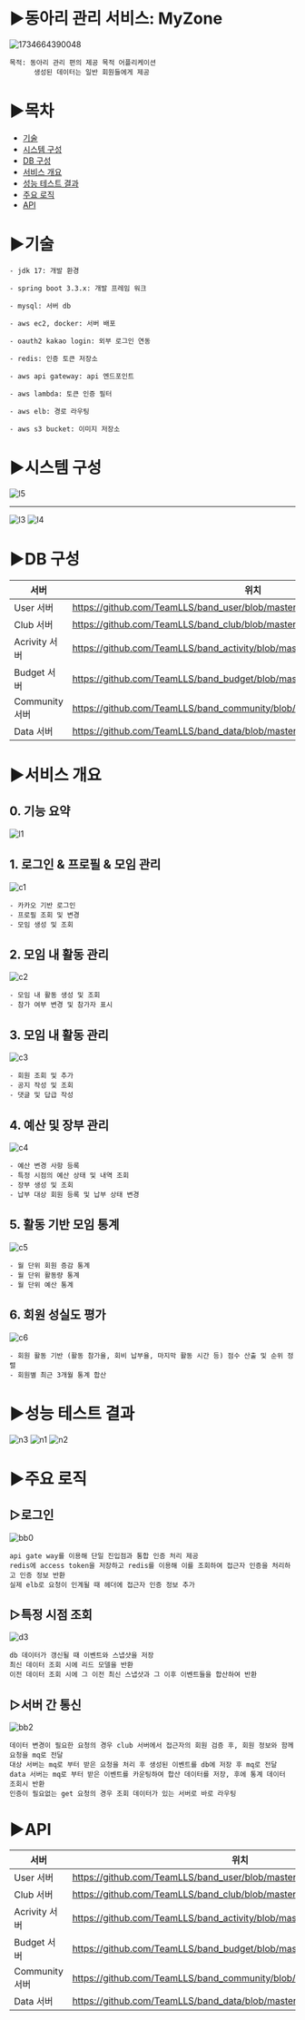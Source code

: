 # ▶동아리 관리 서비스: MyZone
![1734664390048](https://github.com/user-attachments/assets/4cff46a7-13a2-410c-a65c-7a3ce7e287ab)

```
목적: 동아리 관리 편의 제공 목적 어플리케이션
      생성된 데이터는 일반 회원들에게 제공
```

# ▶목차 
- [기술](#기술)
- [시스템 구성](#시스템-구성)
- [DB 구성](#DB-구성)
- [서비스 개요](#서비스-개요)
- [성능 테스트 결과](#성능-테스트-결과)
- [주요 로직](#주요-로직)
- [API](#API)


# ▶기술
```
- jdk 17: 개발 환경

- spring boot 3.3.x: 개발 프레임 워크

- mysql: 서버 db 

- aws ec2, docker: 서버 배포 

- oauth2 kakao login: 외부 로그인 연동  

- redis: 인증 토큰 저장소

- aws api gateway: api 엔드포인트

- aws lambda: 토큰 인증 필터 

- aws elb: 경로 라우팅 

- aws s3 bucket: 이미지 저장소
```

# ▶시스템 구성
![l5](https://github.com/user-attachments/assets/d75e3e2c-9008-40be-ab35-7671e3d14114)

---------------------------------------------------------------------------------------------

![l3](https://github.com/user-attachments/assets/08042ac0-bc15-45bf-b23f-6c3c856a85aa)
![l4](https://github.com/user-attachments/assets/385be931-ad18-4852-9ba8-61150942416d)

# ▶DB 구성
| 서버 | 위치 |
|------|------|
| User 서버 | https://github.com/TeamLLS/band_user/blob/master/documents/structure.md |
| Club 서버 | https://github.com/TeamLLS/band_club/blob/master/documents/structure.md |
| Acrivity 서버 | https://github.com/TeamLLS/band_activity/blob/master/documents/strucutre.md |
| Budget 서버 | https://github.com/TeamLLS/band_budget/blob/master/documents/structure.md |
| Community 서버 | https://github.com/TeamLLS/band_community/blob/master/documents/structure.md |
| Data 서버 | https://github.com/TeamLLS/band_data/blob/master/documents/structure.md |


# ▶서비스 개요 
## 0. 기능 요약
![l1](https://github.com/user-attachments/assets/138596d8-4d9a-4aab-87e9-ac56282a5e73)

## 1. 로그인 & 프로필 & 모임 관리
![c1](https://github.com/user-attachments/assets/227f2626-dc59-4ed0-9eb2-9290865b605e)

```
- 카카오 기반 로그인
- 프로필 조회 및 변경
- 모임 생성 및 조회 
```

## 2. 모임 내 활동 관리
![c2](https://github.com/user-attachments/assets/cabcfe08-40e9-4305-bca5-ee496c149ebf)
```
- 모임 내 활동 생성 및 조회
- 참가 여부 변경 및 참가자 표시
```

## 3. 모임 내 활동 관리
![c3](https://github.com/user-attachments/assets/996a4ee8-2f00-4b25-98ff-a60acddad110)
```
- 회원 조회 및 추가
- 공지 작성 및 조회
- 댓글 및 답급 작성
```

## 4. 예산 및 장부 관리 
![c4](https://github.com/user-attachments/assets/603fd0c9-31f8-489f-94f5-42a58738981f)
```
- 예산 변경 사항 등록
- 특정 시점의 예산 상태 및 내역 조회
- 장부 생성 및 조회
- 납부 대상 회원 등록 및 납부 상태 변경
```

## 5. 활동 기반 모임 통계  
![c5](https://github.com/user-attachments/assets/46bc6f51-c74b-4570-83b8-0a3151b2cec0)
```
- 월 단위 회원 증감 통계
- 월 단위 활동량 통계
- 월 단위 예산 통계 
```

## 6. 회원 성실도 평가 
![c6](https://github.com/user-attachments/assets/656d5935-c3bd-4522-9a68-b284d2e73be2)
```
- 회원 활동 기반 (활동 참가율, 회비 납부율, 마지막 활동 시간 등) 점수 산출 및 순위 정렬
- 회원별 최근 3개월 통계 합산
```

# ▶성능 테스트 결과
![n3](https://github.com/user-attachments/assets/1b8c3e67-a6ab-48a6-b0ce-c364909990bf)
![n1](https://github.com/user-attachments/assets/585e577c-29e2-4651-8262-c01195f6bfb3)
![n2](https://github.com/user-attachments/assets/f09111a8-d5e5-4e16-9756-a5e1acd8d0d6)

# ▶주요 로직

## ▷로그인
![bb0](https://github.com/user-attachments/assets/df402ed4-66fc-4d30-b45c-fb2c62eca507)
```
api gate way를 이용해 단일 진입점과 통합 인증 처리 제공
redis에 access token을 저장하고 redis를 이용해 이를 조회하여 접근자 인증을 처리하고 인증 정보 반환
실제 elb로 요청이 인계될 때 헤더에 접근자 인증 정보 추가
```

## ▷특정 시점 조회
![d3](https://github.com/user-attachments/assets/bafef5c6-bc3a-4cf8-a99f-26d7e87b9147)
```
db 데이터가 갱신될 때 이벤트와 스냅샷을 저장 
최신 데이터 조회 시에 리드 모델을 반환
이전 데이터 조회 시에 그 이전 최신 스냅샷과 그 이후 이벤트들을 합산하여 반환 
```

## ▷서버 간 통신
![bb2](https://github.com/user-attachments/assets/97b62b88-2f2d-477f-a2e0-c81f263711df)
```
데이터 변경이 필요한 요청의 경우 club 서버에서 접근자의 회원 검증 후, 회원 정보와 함께 요청을 mq로 전달
대상 서버는 mq로 부터 받은 요청을 처리 후 생성된 이벤트를 db에 저장 후 mq로 전달
data 서버는 mq로 부터 받은 이벤트를 카운팅하여 합산 데이터를 저장, 후에 통계 데이터 조회시 반환
인증이 필요없는 get 요청의 경우 조회 데이터가 있는 서버로 바로 라우팅  
```


# ▶API
| 서버 | 위치 |
|------|------|
| User 서버 | https://github.com/TeamLLS/band_user/blob/master/documents/api.md |
| Club 서버 | https://github.com/TeamLLS/band_club/blob/master/documents/api.md |
| Acrivity 서버 | https://github.com/TeamLLS/band_activity/blob/master/documents/api.md |
| Budget 서버 | https://github.com/TeamLLS/band_budget/blob/master/documents/api.md |
| Community 서버 | https://github.com/TeamLLS/band_community/blob/master/documents/api.md |
| Data 서버 | https://github.com/TeamLLS/band_data/blob/master/documents/api.md |


